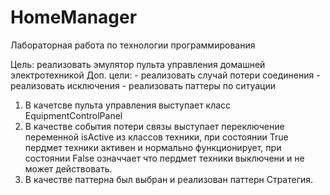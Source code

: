 # HomeManager

Лабораторная работа по технологии программирования

Цель: реализовать эмулятор пульта управления домашней электротехникой
Доп. цели: - реализовать случай потери соединения
           - реализовать исключения
           - реализовать паттеры по ситуации
          
 
 1. В качетсве пульта управления выступает класс EquipmentControlPanel
 2. В качестве события потери связы выступает переключение переменной isActive из классов техники, 
    при состоянии True пердмет техники активен и нормально функционирует, при состоянии False означчает 
    что пердмет техники выключени и не может действовать.
 3. В качестве паттерна был выбран и реализован паттерн Стратегия. 
 
